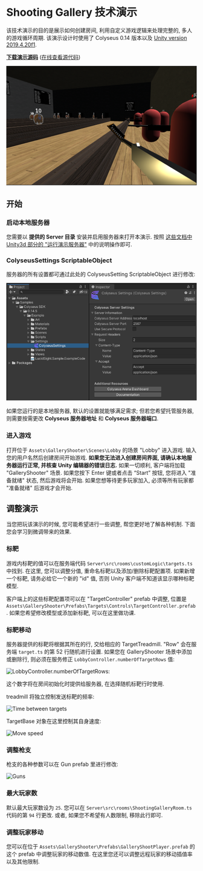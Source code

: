 # Shooting Gallery 技术演示

该技术演示的目的是展示如何创建房间, 利用自定义游戏逻辑来处理完整的, 多人的游戏循环周期. 该演示设计时使用了 Colyseus 0.14 版本以及 [Unity version 2019.4.20f1](https://unity3d.com/unity/qa/lts-releases).

**[下载演示源码](https://github.com/colyseus/unity-demo-shooting-gallery/archive/master.zip)** ([在线查看源代码](https://github.com/colyseus/unity-demo-shooting-gallery/))

![屏幕截图](shooting-gallery/screenshot.png)

## 开始

### 启动本地服务器

您需要以 **提供的 Server 目录** 安装并启用服务器来打开本演示. 按照 [这些文档中 Unity3d 部分的 "运行演示服务器"](/getting-started/unity3d-client/#running-the-demo-server) 中的说明操作即可.

### ColyseusSettings ScriptableObject

服务器的所有设置都可通过此处的 ColyseusSetting ScriptableObject 进行修改:

![ScriptableObject](common-images/scriptable-object.png)

如果您运行的是本地服务器, 默认的设置就能够满足需求; 但若您希望托管服务器, 则需要按需更改 **Colyseus 服务器地址** 和 **Colyseus 服务器端口**.

### 进入游戏

打开位于 `Assets\GalleryShooter\Scenes\Lobby` 的场景 "Lobby" 进入游戏. 输入您的用户名然后创建房间开始游戏. **如果您无法进入创建房间界面, 请确认本地服务器运行正常, 并核查 Unity 编辑器的错误日志.** 如果一切顺利, 客户端将加载 "GalleryShooter" 场景. 如果您按下 Enter 键或者点击 “Start” 按钮, 您将进入 "准备就绪" 状态, 然后游戏将会开始. 如果您想等待更多玩家加入, 必须等所有玩家都 "准备就绪" 后游戏才会开始.


## 调整演示

当您把玩该演示的时候, 您可能希望进行一些调整, 帮您更好地了解各种机制. 下面您会学习到微调带来的效果.

### 标靶

游戏内标靶的值可以在服务端代码 `Server\src\rooms\customLogic\targets.ts` 中找到. 在这里, 您可以调整分值, 重命名标靶以及添加/删除标靶配置项. 如果新增一个标靶, 请务必给它一个新的 "id" 值, 否则 Unity 客户端不知道该显示哪种标靶模型.

客户端上的这些标靶配置项可以在 "TargetController"  prefab 中调整, 位置是 `Assets\GalleryShooter\Prefabs\Targets\Controls\TargetController.prefab`. 如果您希望修改模型或添加新标靶, 可以在这里做功课.

### 标靶移动

服务器提供的标靶将根据其所在的行, 交给相应的 TargetTreadmill. "Row" 会在服务端 `target.ts` 的第 52 行随机进行设置. 如果您在 GalleryShooter 场景中添加或删除行, 则必须在服务修正 `LobbyController.numberOfTargetRows` 值:

![LobbyController.numberOfTargetRows](/demo/shooting-gallery/number-of-target-rows.png):

这个数字将在房间初始化时提供给服务器, 在选择随机标靶行时使用.

treadmill 将独立控制发送标靶的频率:

![Time between targets](/demo/shooting-gallery/time-between-targets.png)

TargetBase 对象在这里控制其自身速度:

![Move speed](/demo/shooting-gallery/move-speed.png)

### 调整枪支

枪支的各种参数可以在 Gun prefab 里进行修改:

![Guns](/demo/shooting-gallery/guns.png)

### 最大玩家数

默认最大玩家数设为 `25`. 您可以在 `Server\src\rooms\ShootingGalleryRoom.ts` 代码的第 `94` 行更改. 或者, 如果您不希望有人数限制, 移除此行即可.

### 调整玩家移动

您可以在位于 `Assets\GalleryShooter\Prefabs\GalleryShootPlayer.prefab` 的这个 prefab 中调整玩家的移动数值. 在这里您还可以调整远程玩家的移动插值率以及其他限制.
